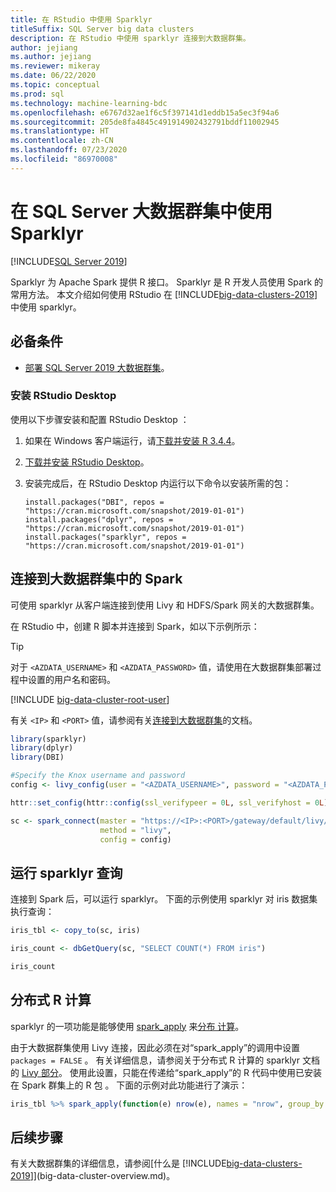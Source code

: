 ```yaml
---
title: 在 RStudio 中使用 Sparklyr
titleSuffix: SQL Server big data clusters
description: 在 RStudio 中使用 sparklyr 连接到大数据群集。
author: jejiang
ms.author: jejiang
ms.reviewer: mikeray
ms.date: 06/22/2020
ms.topic: conceptual
ms.prod: sql
ms.technology: machine-learning-bdc
ms.openlocfilehash: e6767d32ae1f6c5f397141d1eddb15a5ec3f94a6
ms.sourcegitcommit: 205de8fa4845c491914902432791bddf11002945
ms.translationtype: HT
ms.contentlocale: zh-CN
ms.lasthandoff: 07/23/2020
ms.locfileid: "86970008"
---
```

# <a name="use-sparklyr-in-sql-server-big-data-cluster"></a>在 SQL Server 大数据群集中使用 Sparklyr

[!INCLUDE[SQL Server 2019](../includes/applies-to-version/sqlserver2019.md)]

Sparklyr 为 Apache Spark 提供 R 接口。 Sparklyr 是 R 开发人员使用 Spark 的常用方法。 本文介绍如何使用 RStudio 在 [!INCLUDE[big-data-clusters-2019](../includes/ssbigdataclusters-ver15.md)] 中使用 sparklyr。

## <a name="prerequisites"></a>必备条件

- [部署 SQL Server 2019 大数据群集](quickstart-big-data-cluster-deploy.md)。

### <a name="install-rstudio-desktop"></a>安装 RStudio Desktop

使用以下步骤安装和配置 RStudio Desktop  ：

1. 如果在 Windows 客户端运行，请[下载并安装 R 3.4.4](https://cran.rstudio.com/bin/windows/base/old/3.4.4)。

1. [下载并安装 RStudio Desktop](https://www.rstudio.com/products/rstudio/download/)。

1. 安装完成后，在 RStudio Desktop 内运行以下命令以安装所需的包：

   ```RStudioDesktop
   install.packages("DBI", repos = "https://cran.microsoft.com/snapshot/2019-01-01")
   install.packages("dplyr", repos = "https://cran.microsoft.com/snapshot/2019-01-01")
   install.packages("sparklyr", repos = "https://cran.microsoft.com/snapshot/2019-01-01")
   ```

## <a name="connect-to-spark-in-a-big-data-cluster"></a>连接到大数据群集中的 Spark

可使用 sparklyr 从客户端连接到使用 Livy 和 HDFS/Spark 网关的大数据群集。 

在 RStudio 中，创建 R 脚本并连接到 Spark，如以下示例所示：

> [!TIP]
> 对于 `<AZDATA_USERNAME>` 和 `<AZDATA_PASSWORD>` 值，请使用在大数据群集部署过程中设置的用户名和密码。

[!INCLUDE [big-data-cluster-root-user](../includes/big-data-cluster-root-user.md)]

有关 `<IP>` 和 `<PORT>` 值，请参阅有关[连接到大数据群集](connect-to-big-data-cluster.md)的文档。

```r
library(sparklyr)
library(dplyr)
library(DBI)

#Specify the Knox username and password
config <- livy_config(user = "<AZDATA_USERNAME>", password = "<AZDATA_PASSWORD>")

httr::set_config(httr::config(ssl_verifypeer = 0L, ssl_verifyhost = 0L))

sc <- spark_connect(master = "https://<IP>:<PORT>/gateway/default/livy/v1",
                    method = "livy",
                    config = config)
```

## <a name="run-sparklyr-queries"></a>运行 sparklyr 查询

连接到 Spark 后，可以运行 sparklyr。 下面的示例使用 sparklyr 对 iris 数据集执行查询：

```r
iris_tbl <- copy_to(sc, iris)

iris_count <- dbGetQuery(sc, "SELECT COUNT(*) FROM iris")

iris_count
```

## <a name="distributed-r-computations"></a>分布式 R 计算

sparklyr 的一项功能是能够使用 [spark_apply](https://spark.rstudio.com/guides/distributed-r/#apply-an-r-function-to-a-spark-object) 来[分布 计算](https://spark.rstudio.com/guides/distributed-r/)。

由于大数据群集使用 Livy 连接，因此必须在对“spark_apply”的调用中设置 `packages = FALSE`  。 有关详细信息，请参阅关于分布式 R 计算的 sparklyr 文档的 [Livy 部分](https://spark.rstudio.com/guides/distributed-r/#livy)。 使用此设置，只能在传递给“spark_apply”的 R 代码中使用已安装在 Spark 群集上的 R 包  。 下面的示例对此功能进行了演示：

```r
iris_tbl %>% spark_apply(function(e) nrow(e), names = "nrow", group_by = "Species", packages = FALSE)
```

## <a name="next-steps"></a>后续步骤

有关大数据群集的详细信息，请参阅[什么是 [!INCLUDE[big-data-clusters-2019](../includes/ssbigdataclusters-ver15.md)]](big-data-cluster-overview.md)。
